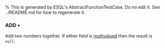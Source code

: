 % This is generated by ESQL's AbstractFunctionTestCase. Do no edit it. See ../README.md for how to regenerate it.

### ADD `+`
Add two numbers together. If either field is [multivalued](https://www.elastic.co/docs/reference/query-languages/esql/esql-multivalued-fields) then the result is `null`.

